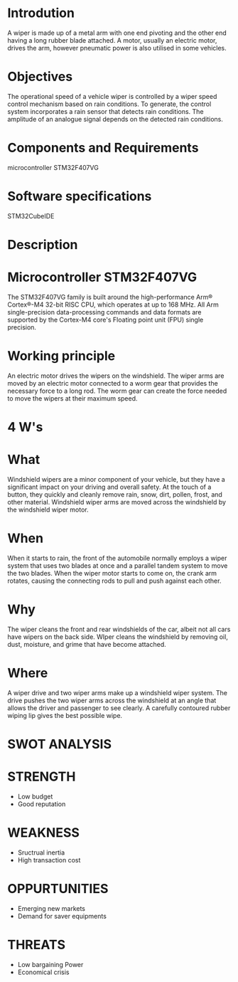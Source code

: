 # Introdution
  A wiper is made up of a metal arm with one end pivoting and the other end having a long rubber blade attached. A motor, usually an electric motor, drives the arm, however pneumatic power is also utilised in some vehicles.
  
# Objectives
  The operational speed of a vehicle wiper is controlled by a wiper speed control mechanism based on rain conditions. To generate, the control system incorporates a rain sensor that detects rain conditions. The amplitude of an analogue signal depends on the detected rain conditions.

# Components and Requirements
   microcontroller STM32F407VG
  
# Software specifications
  STM32CubeIDE
  
# Description
  
# Microcontroller STM32F407VG
  The STM32F407VG family is built around the high-performance Arm® Cortex®-M4 32-bit RISC CPU, which operates at up to 168 MHz. All Arm single-precision data-processing commands and data formats are supported by the Cortex-M4 core's Floating point unit (FPU) single precision.
  
# Working principle
  An electric motor drives the wipers on the windshield. The wiper arms are moved by an electric motor connected to a worm gear that provides the necessary force to a long rod. The worm gear can create the force needed to move the wipers at their maximum speed.
  
# 4 W's 
# What
  Windshield wipers are a minor component of your vehicle, but they have a significant impact on your driving and overall safety. At the touch of a button, they quickly and cleanly remove rain, snow, dirt, pollen, frost, and other material. Windshield wiper arms are moved across the windshield by the windshield wiper motor.
  
# When 
  When it starts to rain, the front of the automobile normally employs a wiper system that uses two blades at once and a parallel tandem system to move the two blades. When the wiper motor starts to come on, the crank arm rotates, causing the connecting rods to pull and push against each other.

# Why
  The wiper cleans the front and rear windshields of the car, albeit not all cars have wipers on the back side. WIper cleans the windshield by removing oil, dust, moisture, and grime that have become attached.
  
# Where
  A wiper drive and two wiper arms make up a windshield wiper system. The drive pushes the two wiper arms across the windshield at an angle that allows the driver and passenger to see clearly. A carefully contoured rubber wiping lip gives the best possible wipe.


# SWOT ANALYSIS

# STRENGTH 
  * Low budget
  * Good reputation
  
# WEAKNESS
  * Sructrual inertia
  * High transaction cost
  
# OPPURTUNITIES
  * Emerging new markets
  * Demand for saver equipments
  
# THREATS
  * Low bargaining Power
  * Economical crisis

